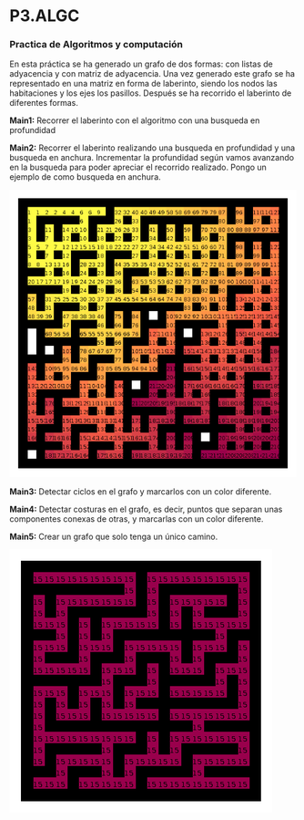 # P3.ALGC
### Practica de Algoritmos y computación

En esta práctica se ha generado un grafo de dos formas: con listas de adyacencia y con matriz de adyacencia. Una vez generado este grafo se ha
representado en una matriz en forma de laberinto, siendo los nodos las habitaciones y los ejes los pasillos. Después se ha recorrido el laberinto de
diferentes formas.

**Main1:** Recorrer el laberinto con el algoritmo con una busqueda en profundidad

**Main2:** Recorrer el laberinto realizando una busqueda en profundidad y una busqueda en anchura. Incrementar la profundidad según vamos avanzando en
la busqueda para poder apreciar el recorrido realizado. Pongo un ejemplo de como busqueda en anchura.


![alt text](https://github.com/martajimpac/P3.ALGC/blob/master/Busqueda%20anchura-P0.7-S70-D15x15.png)


**Main3:** Detectar ciclos en el grafo y marcarlos con un color diferente.

**Main4:** Detectar costuras en el grafo, es decir, puntos que separan unas componentes conexas de otras, y marcarlas con un color diferente.

**Main5:** Crear un grafo que solo tenga un único camino.



![alt text](https://github.com/martajimpac/P3.ALGC/blob/master/el%20UNICO%20RECORRIDO-P0.5-S70-D10x10.png)
